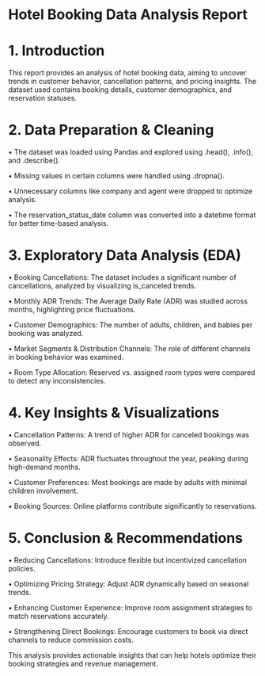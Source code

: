 # Hotel Booking Data Analysis Report
# 1. Introduction

This report provides an analysis of hotel booking data, aiming to uncover trends in customer behavior, cancellation patterns, and pricing insights. The dataset used contains booking details, customer demographics, and reservation statuses.

# 2. Data Preparation & Cleaning
•	The dataset was loaded using Pandas and explored using .head(), .info(), and .describe().

•	Missing values in certain columns were handled using .dropna().

•	Unnecessary columns like company and agent were dropped to optimize analysis.

•	The reservation_status_date column was converted into a datetime format for better time-based analysis.

# 3. Exploratory Data Analysis (EDA)
•	Booking Cancellations: The dataset includes a significant number of cancellations, analyzed by visualizing is_canceled trends.

•	Monthly ADR Trends: The Average Daily Rate (ADR) was studied across months, highlighting price fluctuations.

•	Customer Demographics: The number of adults, children, and babies per booking was analyzed.

•	Market Segments & Distribution Channels: The role of different channels in booking behavior was examined.

•	Room Type Allocation: Reserved vs. assigned room types were compared to detect any inconsistencies.

# 4. Key Insights & Visualizations
•	Cancellation Patterns: A trend of higher ADR for canceled bookings was observed.

•	Seasonality Effects: ADR fluctuates throughout the year, peaking during high-demand months.

•	Customer Preferences: Most bookings are made by adults with minimal children involvement.

•	Booking Sources: Online platforms contribute significantly to reservations.

# 5. Conclusion & Recommendations
•	Reducing Cancellations: Introduce flexible but incentivized cancellation policies.

•	Optimizing Pricing Strategy: Adjust ADR dynamically based on seasonal trends.

•	Enhancing Customer Experience: Improve room assignment strategies to match reservations accurately.

•	Strengthening Direct Bookings: Encourage customers to book via direct channels to reduce commission costs.

This analysis provides actionable insights that can help hotels optimize their booking strategies and revenue management.

